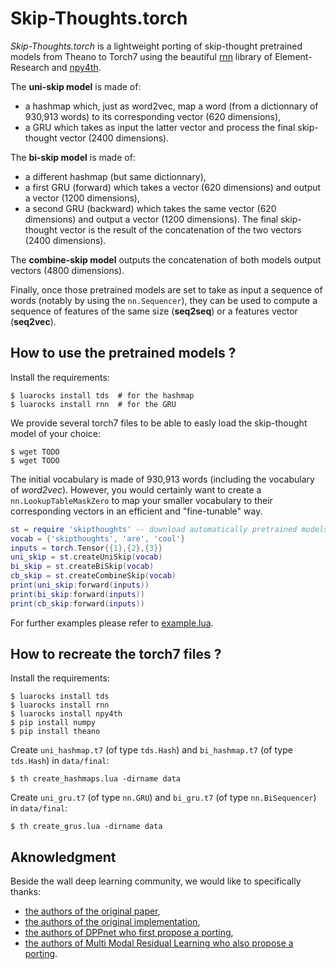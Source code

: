 # Skip-Thoughts.torch

*Skip-Thoughts.torch* is a lightweight porting of skip-thought pretrained models from Theano to Torch7 using the beautiful [rnn](https://github.com/Element-Research/rnn) library of Element-Research and [npy4th](https://github.com/htwaijry/npy4th).

The **uni-skip model** is made of:
- a hashmap which, just as word2vec, map a word (from a dictionnary of 930,913 words) to its corresponding vector (620 dimensions),
- a GRU which takes as input the latter vector and process the final skip-thought vector (2400 dimensions).

The **bi-skip model** is made of:
- a different hashmap (but same dictionnary),
- a first GRU (forward) which takes a vector (620 dimensions) and output a vector (1200 dimensions),
- a second GRU (backward) which takes the same vector (620 dimensions) and output a vector (1200 dimensions).
The final skip-thought vector is the result of the concatenation of the two vectors (2400 dimensions).

The **combine-skip model** outputs the concatenation of both models output vectors (4800 dimensions).

Finally, once those pretrained models are set to take as input a sequence of words (notably by using the `nn.Sequencer`), they can be used to compute a sequence of features of the same size (**seq2seq**) or a features vector (**seq2vec**).

## How to use the pretrained models ?

Install the requirements:
```
$ luarocks install tds  # for the hashmap
$ luarocks install rnn  # for the GRU
```

We provide several torch7 files to be able to easly load the skip-thought model of your choice:
```
$ wget TODO
$ wget TODO
```

The initial vocabulary is made of 930,913 words (including the vocabulary of *word2vec*). However, you would certainly want to create a `nn.LookupTableMaskZero` to map your smaller vocabulary to their corresponding vectors in an efficient and "fine-tunable" way.

```lua
st = require 'skipthoughts' -- download automatically pretrained models
vocab = {'skipthoughts', 'are', 'cool'}
inputs = torch.Tensor{{1},{2},{3}}
uni_skip = st.createUniSkip(vocab)
bi_skip = st.createBiSkip(vocab)
cb_skip = st.createCombineSkip(vocab)
print(uni_skip:forward(inputs))
print(bi_skip:forward(inputs))
print(cb_skip:forward(inputs))
```

For further examples please refer to [example.lua](https://github.com/Cadene/skip-thoughts.torch/blob/master/example.lua).

## How to recreate the torch7 files ?

Install the requirements:
```
$ luarocks install tds
$ luarocks install rnn
$ luarocks install npy4th
$ pip install numpy
$ pip install theano
```

Create `uni_hashmap.t7` (of type `tds.Hash`) and `bi_hashmap.t7` (of type `tds.Hash`) in `data/final`:
```
$ th create_hashmaps.lua -dirname data
```

Create `uni_gru.t7` (of type `nn.GRU`) and `bi_gru.t7` (of type `nn.BiSequencer`) in `data/final`:
```
$ th create_grus.lua -dirname data
```

## Aknowledgment

Beside the wall deep learning community, we would like to specifically thanks:
- [the authors of the original paper](https://arxiv.org/abs/1506.06726),
- [the authors of the original implementation](https://github.com/ryankiros/skip-thoughts),
- [the authors of DPPnet who first propose a porting](https://github.com/HyeonwooNoh/DPPnet),
- [the authors of Multi Modal Residual Learning who also propose a porting](https://github.com/jnhwkim/nips-mrn-vqa).
